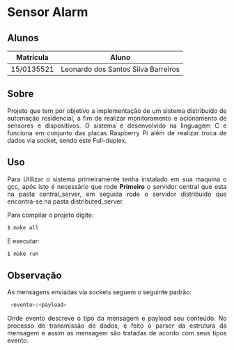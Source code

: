 # Sensor Alarm

## Alunos
|Matrícula | Aluno |
| -- | -- |
| 15/0135521  |  Leonardo dos Santos Silva Barreiros |

## Sobre
<p align="justify"> Projeto que tem por objetivo a implementação de um sistema distribuído de automação residencial,
a fim de realizar monitoramento e acionamento de sensores e dispositivos.
O sistema é desenvolvido na linguagem C e funciona em conjunto das placas Raspberry Pi além de realizar troca de dados
via socket, sendo este Full-duplex.

## Uso
<p align=justify> Para Utilizar o sistema primeiramente tenha instalado em sua maquina o gcc,
após isto é necessário que rode <strong>Primeiro</strong> o servidor central que esta na pasta central_server,
em seguida rode o servidor distribuido que encontra-se na pasta
distributed_server.

Para compilar o projeto digite:

```sh
$ make all
```

E executar:

```sh
$ make run
```

## Observação

As mensagens enviadas via sockets seguem o seguinte padrão:

```sh
 <evento>:<payload>
```
<p align="justify"> Onde evento descreve o tipo da mensagem e payload seu conteúdo. No processo de transmissão de dados, é feito o parser da estrutura da mensagem e assim as mensagem são tratadas de acordo com seus tipos evento.